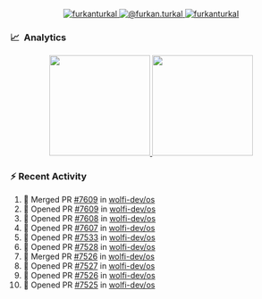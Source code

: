 <p align="center">
  <a href="https://linkedin.com/in/furkanturkal" target="blank">
    <img src="https://img.shields.io/badge/linkedin-%230077B5.svg?&style=for-the-badge&logo=linkedin&logoColor=white" alt="furkanturkal" />
  </a>
  <a href="https://medium.com/@furkan.turkal" target="blank">
    <img src="https://img.shields.io/badge/medium-%2312100E.svg?&style=for-the-badge&logo=medium&logoColor=white" alt="@furkan.turkal" />
  </a>
  <a href="https://twitter.com/furkanturkaI" target="blank">
    <img src="https://img.shields.io/badge/Twitter-1DA1F2?style=for-the-badge&logo=twitter&logoColor=white" alt="furkanturkaI" />
  </a>
</p>

### 📈 &nbsp;Analytics

<p align="center">
  <a href="https://coderstats.net/github/#Dentrax">
    <img height="180em" src="https://github-readme-stats-eight-theta.vercel.app/api?username=Dentrax&show_icons=true&theme=algolia&include_all_commits=true&count_private=true&line_height=26"/>
    <img height="180em" src="https://github-readme-stats-eight-theta.vercel.app/api/top-langs/?username=Dentrax&layout=compact&langs_count=8&theme=algolia&line_height=26"/>
  </a>
</p>

### :zap: Recent Activity

<!--START_SECTION:activity-->
1. 🎉 Merged PR [#7609](https://github.com/wolfi-dev/os/pull/7609) in [wolfi-dev/os](https://github.com/wolfi-dev/os)
2. 💪 Opened PR [#7609](https://github.com/wolfi-dev/os/pull/7609) in [wolfi-dev/os](https://github.com/wolfi-dev/os)
3. 💪 Opened PR [#7608](https://github.com/wolfi-dev/os/pull/7608) in [wolfi-dev/os](https://github.com/wolfi-dev/os)
4. 💪 Opened PR [#7607](https://github.com/wolfi-dev/os/pull/7607) in [wolfi-dev/os](https://github.com/wolfi-dev/os)
5. 💪 Opened PR [#7533](https://github.com/wolfi-dev/os/pull/7533) in [wolfi-dev/os](https://github.com/wolfi-dev/os)
6. 💪 Opened PR [#7528](https://github.com/wolfi-dev/os/pull/7528) in [wolfi-dev/os](https://github.com/wolfi-dev/os)
7. 🎉 Merged PR [#7526](https://github.com/wolfi-dev/os/pull/7526) in [wolfi-dev/os](https://github.com/wolfi-dev/os)
8. 💪 Opened PR [#7527](https://github.com/wolfi-dev/os/pull/7527) in [wolfi-dev/os](https://github.com/wolfi-dev/os)
9. 💪 Opened PR [#7526](https://github.com/wolfi-dev/os/pull/7526) in [wolfi-dev/os](https://github.com/wolfi-dev/os)
10. 💪 Opened PR [#7525](https://github.com/wolfi-dev/os/pull/7525) in [wolfi-dev/os](https://github.com/wolfi-dev/os)
<!--END_SECTION:activity-->
